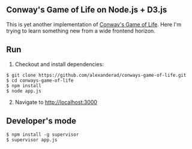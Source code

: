 ## Conway's Game of Life on Node.js + D3.js
This is yet another implementation of [Conway's Game of Life](http://en.wikipedia.org/wiki/Conway%27s_Game_of_Life). Here I'm trying to learn something new from a wide frontend horizon.

## Run
1. Checkout and install dependencies:
  
  ```shell
  $ git clone https://github.com/alexanderad/conways-game-of-life.git
  $ cd conways-game-of-life
  $ npm install
  $ node app.js
  ```
  
2. Navigate to [http://localhost:3000](http://localhost:3000)

## Developer's mode

  ```shell
  $ npm install -g supervisor
  $ supervisor app.js
  ```

